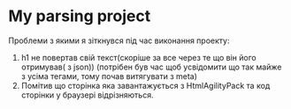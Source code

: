 # My parsing project
Проблеми з якими я зіткнувся під час виконання проекту:
1. h1 не повертав свій текст(скоріше за все через те що він його отримував( з json))
(потрібен був час щоб усвідомити що так майже з усіма тегами, тому почав витягувати з meta)
2. Помітив що сторінка яка завантажується з HtmlAgilityPack та код сторінки у браузері відрізняються.

